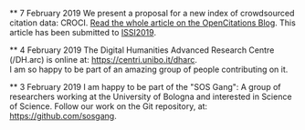 ** 7 February 2019
We present a proposal for a new index of crowdsourced citation data: CROCI.
<a href="https://opencitations.wordpress.com/2019/02/07/crowdsourcing-open-citations-with-croci/">Read the whole article on the OpenCitations Blog</a>. This article has been submitted to <a href="https://www.issi2019.org/">ISSI2019</a>.

** 4 February 2019
The Digital Humanities Advanced Research Centre (/DH.arc) is online at: <a href="https://centri.unibo.it/dharc">https://centri.unibo.it/dharc</a>.  
I am so happy to be part of an amazing group of people contributing on it.

** 3 February 2019
I am happy to be part of the "SOS Gang": A group of researchers working at the University of Bologna and interested in Science of Science. Follow our work on the Git repository, at: <a href="https://github.com/sosgang">https://github.com/sosgang</a>.  

